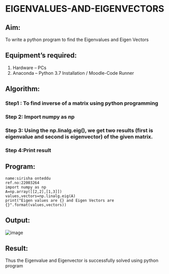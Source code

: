 # EIGENVALUES-AND-EIGENVECTORS
## Aim:
To write a python program to find the Eigenvalues and Eigen Vectors
## Equipment’s required:
1. 	Hardware – PCs
2. 	Anaconda – Python 3.7 Installation / Moodle-Code Runner
## Algorithm:
### Step1 : To find inverse of a matrix using python programming
### Step 2: Import numpy as np
### Step 3: Using the np.linalg.eig(),  we get two results (first is eigenvalue and second is eigenvector) of the given matrix.
### Step 4:Print result 

## Program:
```
name:sirisha onteddu
ref.no:22003264
import numpy as np
A=np.array([[2,2],[1,3]])
values,vectors=np.linalg.eig(A)
print("Eigen values are {} and Eigen Vectors are {}".format(values,vectors))
```
## Output:
![image](https://user-images.githubusercontent.com/119389139/213916437-8e067f8e-8cd9-400e-87b1-f00b86d882ee.png)

## Result:
Thus the Eigenvalue and Eigenvector is successfully solved using python program
